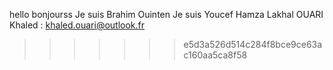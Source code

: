 hello
bonjourss
Je suis Brahim Ouinten
Je suis Youcef
Hamza Lakhal 
OUARI Khaled : khaled.ouari@outlook.fr



>>>>>>> e5d3a526d514c284f8bce9ce63ac160aa5ca8f58
